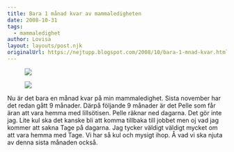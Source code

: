 ```yaml
---
title: Bara 1 månad kvar av mammaledigheten
date: 2008-10-31
tags: 
  - mammaledighet	
author: Lovisa
layout: layouts/post.njk
originalUrl: https://nejtupp.blogspot.com/2008/10/bara-1-mnad-kvar.html
---
```


<figure>
  <img src="../../../../img/Mobil+x+005.jpg">
</figure>
<figure>
  <img src="../../../../img/Mobil+x+006.jpg">
</figure>  
Nu är det bara en månad kvar på min mammaledighet. Sista november har det redan gått 9 månader. Därpå följande 9 månader är det Pelle som får äran att vara hemma med lillsötisen. Pelle räknar ned dagarna. Det gör inte jag. Lite kul ska det kanske bli att komma tillbaka till jobbet men oj vad jag kommer att sakna Tage på dagarna. Jag tycker väldigt väldigt mycket om att vara hemma med Tage. Vi har så kul och mysigt ihop. Å vad vi ska njuta av denna sista månaden också.
